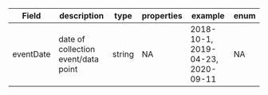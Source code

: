 |Field | description | type | properties | example | enum|
| ---| ---| ---| ---| ---| --- |
| eventDate | date of collection event/data point | string | NA | 2018-10-1, 2019-04-23, 2020-09-11 | NA|
